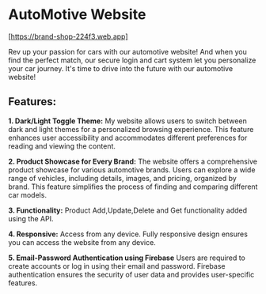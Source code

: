 # AutoMotive Website

[https://brand-shop-224f3.web.app]

Rev up your passion for cars with our automotive website! And when you find the perfect match, our secure login and cart system let you personalize your car journey. It's time to drive into the future with our automotive website!
## Features:

**1. Dark/Light Toggle Theme:**  My website allows users to switch between dark and light themes for a personalized browsing experience. This feature enhances user accessibility and accommodates different preferences for reading and viewing the content.

**2. Product Showcase for Every Brand:** The website offers a comprehensive product showcase for various automotive brands. Users can explore a wide range of vehicles, including details, images, and pricing, organized by brand. This feature simplifies the process of finding and comparing different car models.

**3. Functionality:** Product Add,Update,Delete and Get functionality added using the API.

**4. Responsive:** Access from any device. Fully responsive design ensures you can access the website from any device.

**5. Email-Password Authentication using Firebase** Users are required to create accounts or log in using their email and password. Firebase authentication ensures the security of user data and provides user-specific features.
